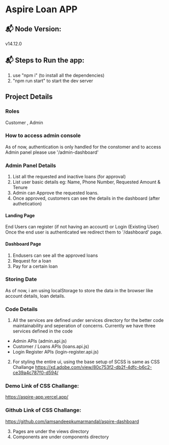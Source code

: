 # Aspire Loan APP

## 📬 Node Version:
v14.12.0

## 📬 Steps to Run the app:
1. use "npm i" (to install all the dependencies)
2. "npm run start" to start the dev server 

## Project Details

### Roles 
Customer , Admin

### How to access admin console
As of now, authentication is only handled for the constomer and
to access Admin panel please use '/admin-dashboard' 

### Admin Panel Details
1. List all the requested and inactive loans (for approval) 
2. List user basic details eg: Name, Phone Number, Requested Amount & Tenure
3. Admin can Approve the requested loans.
4. Once approved, customers can see the details in the dashboard (after authetication)

#### Landing Page
End Users can register (if not having an account) or Login (Existing User)
Once the end user is authenticated we redirect them to '/dashboard' page.

#### Dashboard Page
1. Endusers can see all the approved loans 
2. Request for a loan
3. Pay for a certain loan

### Storing Date
As of now, i am using localStorage to store the data in the browser like account details, loan details.

### Code Details
1. All the services are defined under services directory for the better code maintainability and seperation of concerns.
Currently we have three services defined in the code
 - Admin APIs (admin.api.js)
 - Customer / Loans APIs (loans.api.js)
 - Login Register APIs (login-register.api.js)

2. For styling the entire ui, using the base setup of SCSS is same as CSS Challange
https://xd.adobe.com/view/80c753f2-db2f-4dfc-b6c2-ce39a4c787f0-d594/

### Demo Link of CSS Challange:
https://aspire-app.vercel.app/

### Github Link of CSS Challange:
https://github.com/iamsandeepkumarmandal/aspire-dashboard

3. Pages are under the views directory
4. Components are under components directory